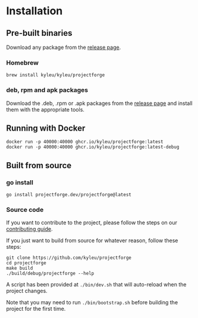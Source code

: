<!--- Content managed by Project Forge, see [projectforge.md] for details. -->
# Installation

## Pre-built binaries
Download any package from the [release page](https://github.com/kyleu/projectforge/releases).

### Homebrew
```
brew install kyleu/kyleu/projectforge
```

### deb, rpm and apk packages
Download the .deb, .rpm or .apk packages from the [release page](https://github.com/kyleu/projectforge/releases) and install them with the appropriate tools.

## Running with Docker
```shell
docker run -p 40000:40000 ghcr.io/kyleu/projectforge:latest
docker run -p 40000:40000 ghcr.io/kyleu/projectforge:latest-debug
```

## Built from source

### go install
```shell
go install projectforge.dev/projectforge@latest
```

### Source code

If you want to contribute to the project, please follow the steps on our [contributing guide](contributing).

If you just want to build from source for whatever reason, follow these steps:

```shell
git clone https://github.com/kyleu/projectforge
cd projectforge
make build
./build/debug/projectforge --help
```

A script has been provided at `./bin/dev.sh` that will auto-reload when the project changes.

Note that you may need to run `./bin/bootstrap.sh` before building the project for the first time.
